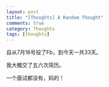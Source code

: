```yaml
---
layout: post
title: "[Thoughts] A Random Thought"
comments: true
category: Thoughts
tags: [thoughts]
---
```


自从7月16号投了Fb，到今天一共33天。

我大概交了五六次简历。

一个面试都没有，妈的！ 
